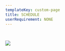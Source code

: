 ```yaml
---
templateKey: custom-page
title: SCHEDULE
userRequirement: NONE
---
```

<BR>

![](/img/ocpglo22-fnv-hlsched-page-061022.png)